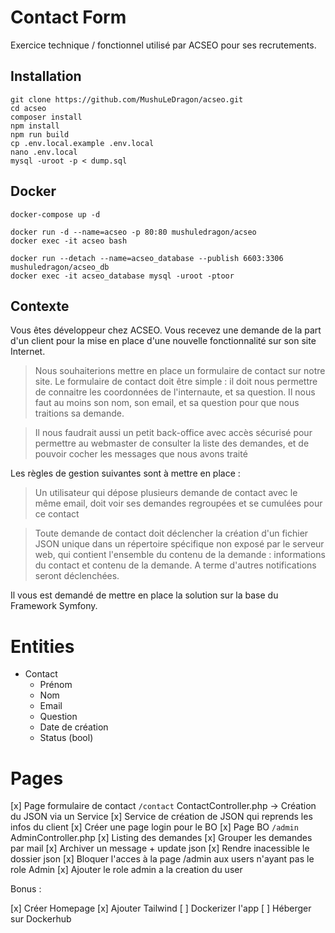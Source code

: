 # Contact Form

Exercice technique / fonctionnel utilisé par ACSEO pour ses recrutements.

## Installation

```shell
git clone https://github.com/MushuLeDragon/acseo.git
cd acseo
composer install
npm install
npm run build
cp .env.local.example .env.local
nano .env.local
mysql -uroot -p < dump.sql
```

## Docker

```shell
docker-compose up -d

docker run -d --name=acseo -p 80:80 mushuledragon/acseo
docker exec -it acseo bash

docker run --detach --name=acseo_database --publish 6603:3306 mushuledragon/acseo_db
docker exec -it acseo_database mysql -uroot -ptoor
```

## Contexte

Vous êtes développeur chez ACSEO. Vous recevez une demande de la part d'un client pour la mise en place d'une nouvelle fonctionnalité sur son site Internet.


> Nous souhaiterions mettre en place un formulaire de contact sur notre site.
> Le formulaire de contact doit être simple : il doit nous permettre de connaitre les coordonnées de l'internaute, et sa question.
> Il nous faut au moins son nom, son email, et sa question pour que nous traitions sa demande.

> Il nous faudrait aussi un petit back-office avec accès sécurisé pour permettre au webmaster de consulter la liste des demandes, et de pouvoir cocher les messages que nous avons traité

Les règles de gestion suivantes sont à mettre en place :

> Un utilisateur qui dépose plusieurs demande de contact avec le même email, doit voir ses demandes regroupées et se cumulées pour ce contact

> Toute demande de contact doit déclencher la création d'un fichier JSON unique dans un répertoire spécifique non exposé par le serveur web, qui contient l'ensemble du contenu de la demande : informations du contact et contenu de la demande. A terme d'autres notifications seront déclenchées.

Il vous est demandé de mettre en place la solution sur la base du Framework Symfony.

# Entities

- Contact
  - Prénom
  - Nom
  - Email
  - Question
  - Date de création
  - Status (bool)

# Pages

[x] Page formulaire de contact `/contact` ContactController.php -> Création du JSON via un Service
[x] Service de création de JSON qui reprends les infos du client
[x] Créer une page login pour le BO
[x] Page BO `/admin` AdminController.php
  [x] Listing des demandes
  [x] Grouper les demandes par mail
  [x] Archiver un message + update json
[x] Rendre inacessible le dossier json
[x] Bloquer l'acces à la page /admin aux users n'ayant pas le role Admin
[x] Ajouter le role admin a la creation du user

Bonus :

[x] Créer Homepage
[x] Ajouter Tailwind
[ ] Dockerizer l'app
[ ] Héberger sur Dockerhub


